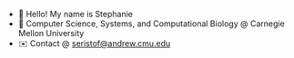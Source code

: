 - 👋 Hello! My name is Stephanie 
- 🏫 Computer Science, Systems, and Computational Biology @ Carnegie Mellon University
- ✉️ Contact @ seristof@andrew.cmu.edu

<!---
seristof/seristof is a ✨ special ✨ repository because its `README.md` (this file) appears on your GitHub profile.
You can click the Preview link to take a look at your changes.
--->
